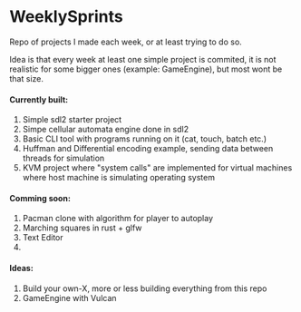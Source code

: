 # WeeklySprints

Repo of projects I made each week, or at least trying to do so.

Idea is that every week at least one simple project is commited, it is not realistic for some
bigger ones (example: GameEngine), but most wont be that size.

#### Currently built:

1. Simple sdl2 starter project
2. Simpe cellular automata engine done in sdl2
3. Basic CLI tool with programs running on it (cat, touch, batch etc.)
4. Huffman and Differential encoding example, sending data between threads for simulation
5. KVM project where "system calls" are implemented for virtual machines where host machine is simulating operating system 

#### Comming soon:

1. Pacman clone with algorithm for player to autoplay
2. Marching squares in rust + glfw
3. Text Editor
4. 

#### Ideas:

1. Build your own-X, more or less building everything from this repo
2. GameEngine with Vulcan
